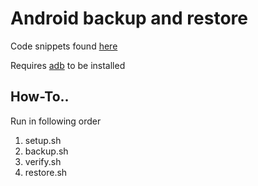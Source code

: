 # Android backup and restore

Code snippets found [here](https://gist.github.com/AnatomicJC/e773dd55ae60ab0b2d6dd2351eb977c1)

Requires [adb](https://wiki.ubuntuusers.de/adb/) to be installed

## How-To..

Run in following order

1. setup.sh
2. backup.sh
3. verify.sh
4. restore.sh